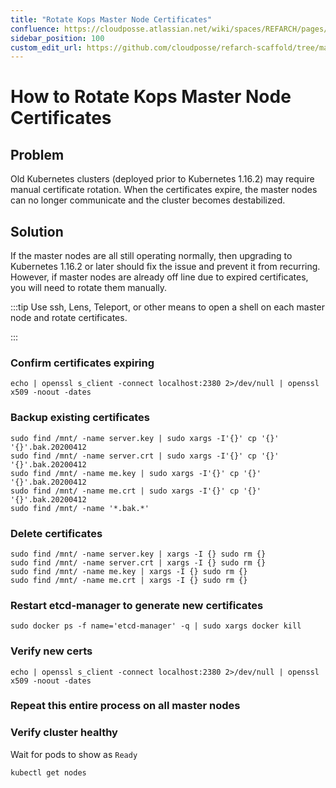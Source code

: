 ```yaml
---
title: "Rotate Kops Master Node Certificates"
confluence: https://cloudposse.atlassian.net/wiki/spaces/REFARCH/pages/1381990476/How+to+Rotate+Kops+Master+Node+Certificates
sidebar_position: 100
custom_edit_url: https://github.com/cloudposse/refarch-scaffold/tree/main/docs/docs/how-to-guides/tutorials/how-to-rotate-kops-master-node-certificates.md
---
```


# How to Rotate Kops Master Node Certificates

## Problem
Old Kubernetes clusters (deployed prior to Kubernetes 1.16.2) may require manual certificate rotation. When the certificates expire, the master nodes can no longer communicate and the cluster becomes destabilized.

## Solution
If the master nodes are all still operating normally, then upgrading to Kubernetes 1.16.2 or later should fix the issue and prevent it from recurring. However, if master nodes are already off line due to expired certificates, you will need to rotate them manually.

:::tip
Use ssh, Lens, Teleport, or other means to open a shell on each master node and rotate certificates.

:::

### Confirm certificates expiring

```
echo | openssl s_client -connect localhost:2380 2>/dev/null | openssl x509 -noout -dates
```

### Backup existing certificates

```
sudo find /mnt/ -name server.key | sudo xargs -I'{}' cp '{}' '{}'.bak.20200412
sudo find /mnt/ -name server.crt | sudo xargs -I'{}' cp '{}' '{}'.bak.20200412
sudo find /mnt/ -name me.key | sudo xargs -I'{}' cp '{}' '{}'.bak.20200412
sudo find /mnt/ -name me.crt | sudo xargs -I'{}' cp '{}' '{}'.bak.20200412
sudo find /mnt/ -name '*.bak.*'

```

### Delete certificates

```
sudo find /mnt/ -name server.key | xargs -I {} sudo rm {}
sudo find /mnt/ -name server.crt | xargs -I {} sudo rm {}
sudo find /mnt/ -name me.key | xargs -I {} sudo rm {}
sudo find /mnt/ -name me.crt | xargs -I {} sudo rm {}

```

### Restart etcd-manager to generate new certificates

```
sudo docker ps -f name='etcd-manager' -q | sudo xargs docker kill
```

### Verify new certs

```
echo | openssl s_client -connect localhost:2380 2>/dev/null | openssl x509 -noout -dates
```

### Repeat this entire process on all master nodes

### Verify cluster healthy
Wait for pods to show as `Ready`

```
kubectl get nodes
```


